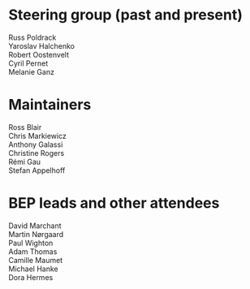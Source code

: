 # Steering group (past and present)
Russ Poldrack  
Yaroslav Halchenko  
Robert Oostenvelt  
Cyril Pernet  
Melanie Ganz  
 
# Maintainers
Ross Blair  
Chris Markiewicz  
Anthony Galassi  
Christine Rogers  
Rémi Gau  
Stefan Appelhoff  

# BEP leads and other attendees
David Marchant  
Martin Nørgaard  
Paul Wighton  
Adam Thomas  
Camille Maumet  
Michael Hanke  
Dora Hermes  

